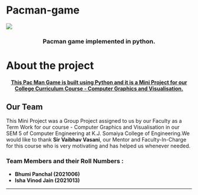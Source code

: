 <h1>Pacman-game</h1>
<img src ="https://user-images.githubusercontent.com/83329730/144166135-e7094a38-45e4-45d7-9e79-24655963eb02.jpg">
<h3 align="center">
  <b>Pacman game implemented in python.</b>
</h3>

# About the project
<h4 align="center"><a href="https://github.com/bhumi-panchal18/Pacman-game/">This Pac Man Game is built using Python and it is a Mini Project for our College Curriculum Course - Computer Graphics and Visualisation.</a></h4>


<h2>Our Team</h2>


This Mini Project was a Group Project assigned to us by our Faculty as a Term Work for our course - Computer Graphics and Visualisation in our SEM 5 of Computer Engineering at K.J. Somaiya College of Engineering.We would like to thank **Sir Vaibhav Vasani**, our Mentor and Faculty-In-Charge for this course who is very motivating and has helped us whenever needed.


<h3>Team Members and their Roll Numbers :</h3>

<ul><b>
  <li>Bhumi Panchal (2021006)</li>
  <li>Isha Vinod Jain (2021013)</li></b>
</ul>  

---

